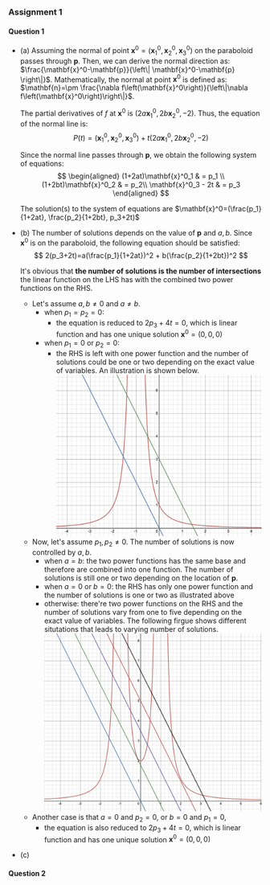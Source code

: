 ### Assignment 1

#### Question 1

- (a) Assuming the normal of point $\mathbf{x}^0=(\mathbf{x}^0_1, \mathbf{x}^0_2, \mathbf{x}^0_3)$ on the paraboloid  passes through $\mathbf{p}$. Then, we can derive the normal direction as: $\frac{\mathbf{x}^0-\mathbf{p}}{\left\| \mathbf{x}^0-\mathbf{p} \right\|}$.
  Mathematically, the normal at point $\mathbf{x}^0$ is defined as: $\mathbf{n}=\pm \frac{\nabla f\left(\mathbf{x}^0\right)}{\left\|\nabla f\left(\mathbf{x}^0\right)\right\|}$.

    The partial derivatives of $f$ at $\mathbf{x}^0$ is $(2a\mathbf{x}^0_1, 2b\mathbf{x}^0_2, -2)$. Thus, the equation of the normal line is:
    $$
    P(t) = (\mathbf{x}^0_1, \mathbf{x}^0_2, \mathbf{x}^0_3) + t(2a\mathbf{x}^0_1, 2b\mathbf{x}^0_2, -2)
    $$

    Since the normal line passes through $\mathbf{p}$, we obtain the following system of equations:
    $$
    \begin{aligned}
        (1+2at)\mathbf{x}^0_1 & = p_1 \\
        (1+2bt)\mathbf{x}^0_2 & =  p_2\\
        \mathbf{x}^0_3 - 2t & =  p_3
    \end{aligned}
    $$

    The solution(s) to the system of equations are $\mathbf{x}^0=(\frac{p_1}{1+2at}, \frac{p_2}{1+2bt}, p_3+2t)$

- (b) The number of solutions depends on the value of $\mathbf{p}$ and $a, b$.
    Since $\mathbf{x}^0$ is on the paraboloid, the following equation should be satisfied:
    $$
     2(p_3+2t)=a(\frac{p_1}{1+2at})^2 + b(\frac{p_2}{1+2bt})^2
    $$

    It's obvious that **the number of solutions is the number of intersections** the linear function on the LHS has with the combined two power functions on the RHS.
    - Let's assume $a, b \neq 0$ and $a\neq b$.
      - when $p_1=p_2=0$:
        - the equation is reduced to $2p_3+4t=0$, which is  linear function and has one unique solution $\mathbf{x}^0 = (0, 0, 0)$
      - when $p_1=0$ or $p_2=0$:
        - the RHS is left with one power function and the number of solutions could be one or two depending on the exact value of variables. An illustration is shown below.
        ![](imgs/img1.jpg)
    - Now, let's assume $p_1, p_2 \neq 0$. The number of solutions is now controlled by $a, b$.
      - when $a=b$:
        the two power functions has the same base and therefore are combined into one function. The number of solutions is still one or two depending on the location of $\mathbf{p}$.
      - when $a=0$ or $b=0$:
        the RHS has only one power function and the number of solutions is one or two as illustrated above
      - otherwise:
        there're two power functions on the RHS and the number of solutions vary from one to five depending on the exact value of variables. The following firgue shows different situtations that leads to varying number of solutions.
        ![](imgs/img2.jpg)
    - Another case is that $a=0$ and $p_2=0$, or $b=0$ and $p_1=0$,
      - the equation is also reduced to $2p_3+4t=0$, which is  linear function and has one unique solution $\mathbf{x}^0 = (0, 0, 0)$

- (c)

#### Question 2